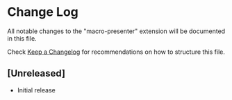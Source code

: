 # Change Log
All notable changes to the "macro-presenter" extension will be documented in this file.

Check [Keep a Changelog](http://keepachangelog.com/) for recommendations on how to structure this file.

## [Unreleased]
- Initial release